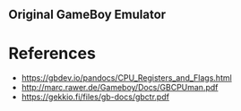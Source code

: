 ## Original GameBoy Emulator



# References
- https://gbdev.io/pandocs/CPU_Registers_and_Flags.html
- http://marc.rawer.de/Gameboy/Docs/GBCPUman.pdf
- https://gekkio.fi/files/gb-docs/gbctr.pdf